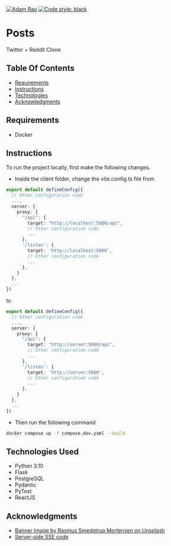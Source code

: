 [![Adam Rao](https://circleci.com/gh/AdamRa0/posts.svg?style=svg)](https://circleci.com/docs/pipelines/) [![Code style: black](https://img.shields.io/badge/code%20style-black-000000.svg)](https://github.com/psf/black)

# Posts
Twitter + Reddit Clone

## Table Of Contents
- [Requirements](#requirements)
- [Instructions](#instructions)
- [Technologies](#technologies-used)
- [Acknowledgments](#acknowledgments)

## Requirements
- Docker

## Instructions
To run the project locally, first make the following changes.

- Inside the client folder, change the vite.config.ts file from
```typescript
export default defineConfig({
  // Other configuration code
  ...,
  server: {
    proxy: {
      "/api": {
        target: "http://localhost:5000/api",
        // Other configuration code
        ...
      },
      '/listen': {
        target: 'http://localhost:5000',
        // Other configuration code
        ...
      },
    }
  },
  ...
})
```
to
```typescript
export default defineConfig({
  // Other configuration code
  ...,
  server: {
    proxy: {
      "/api": {
        target: "http://server:5000/api",
        // Other configuration code
        ...
      },
      '/listen': {
        target: 'http://server:5000',
        // Other configuration code
        ...
      },
    }
  },
  ...
})
```
- Then run the following command
```bash
docker compose up -f compose.dev.yaml --build
```

## Technologies Used
- Python 3.10
- Flask
- PostgreSQL
- Pydantic
- PyTest
- ReactJS

## Acknowledgments
- [Banner Image by Rasmus Smedstrup Mortensen on Unsplash](https://unsplash.com/photos/_ZtPsxAomeI?utm_source=unsplash&utm_medium=referral&utm_content=creditShareLink)
- [Server-side SSE code](https://maxhalford.github.io/blog/flask-sse-no-deps/)
